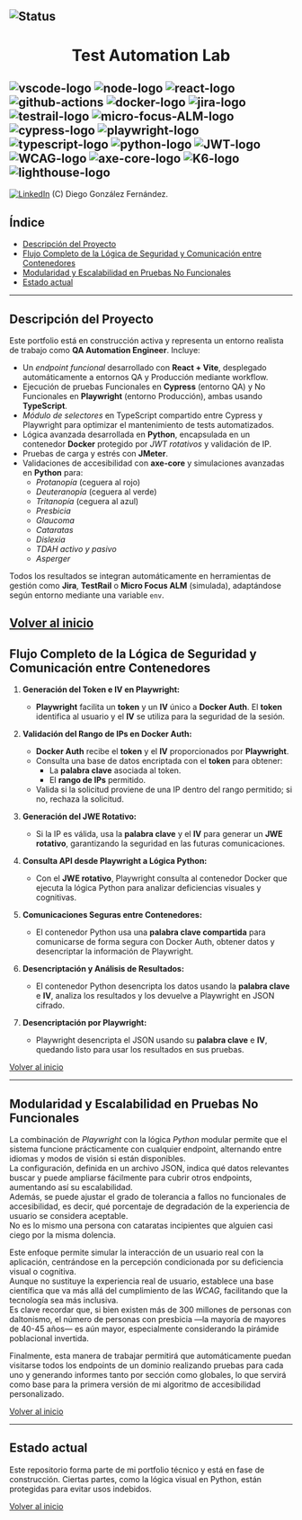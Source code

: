 ![Status][En-Construccion]
---

<h1 align="center">Test Automation Lab</h1>

![vscode-logo]
![node-logo]
![react-logo]
![github-actions]
![docker-logo]
![jira-logo]
![testrail-logo]
![micro-focus-ALM-logo]
![cypress-logo]
![playwright-logo]
![typescript-logo]
![python-logo]
![JWT-logo]
![WCAG-logo]
![axe-core-logo]
![K6-logo]
![lighthouse-logo]
---

<a name="indice"></a>
[![LinkedIn][linkedin-logo]][linkedin-link] (C) Diego González Fernández. 

## Índice

- [Descripción del Proyecto](#descripcion-del-proyecto)
- [Flujo Completo de la Lógica de Seguridad y Comunicación entre Contenedores](#flujo-logica-contenedores)
- [Modularidad y Escalabilidad en Pruebas No Funcionales](#modularidad-escalabilidad)
- [Estado actual](#estado-actual)
---

<a id="descripcion-del-proyecto"></a>
## Descripción del Proyecto

Este portfolio está en construcción activa y representa un entorno realista de trabajo como **QA Automation Engineer**. Incluye:

- Un *endpoint funcional* desarrollado con **React + Vite**, desplegado automáticamente a entornos QA y Producción mediante workflow.
- Ejecución de pruebas Funcionales en **Cypress** (entorno QA) y No Funcionales en **Playwright** (entorno Producción), ambas usando **TypeScript**.
- *Módulo de selectores* en TypeScript compartido entre Cypress y Playwright para optimizar el mantenimiento de tests automatizados.
- Lógica avanzada desarrollada en **Python**, encapsulada en un contenedor **Docker** protegido por *JWT rotativos* y validación de IP.
- Pruebas de carga y estrés con **JMeter**.
- Validaciones de accesibilidad con **axe-core** y simulaciones avanzadas en **Python** para:
  - *Protanopía* (ceguera al rojo)
  - *Deuteranopía* (ceguera al verde)
  - *Tritanopía* (ceguera al azul)
  - *Presbicia*
  - *Glaucoma*
  - *Cataratas*
  - *Dislexia*
  - *TDAH activo y pasivo*
  - *Asperger*

Todos los resultados se integran automáticamente en herramientas de gestión como **Jira**, **TestRail** o **Micro Focus ALM** (simulada), adaptándose según entorno mediante una variable `env`.

[Volver al inicio](#indice)
---

<a id="flujo-logica-contenedores"></a>
## Flujo Completo de la Lógica de Seguridad y Comunicación entre Contenedores

1. **Generación del Token e IV en Playwright:**
   - **Playwright** facilita un **token** y un **IV** único a **Docker Auth**. El **token** identifica al usuario y el **IV** se utiliza para la seguridad de la sesión.

2. **Validación del Rango de IPs en Docker Auth:**
   - **Docker Auth** recibe el **token** y el **IV** proporcionados por **Playwright**.
   - Consulta una base de datos encriptada con el **token** para obtener:
     - La **palabra clave** asociada al token.
     - El **rango de IPs** permitido.
   - Valida si la solicitud proviene de una IP dentro del rango permitido; si no, rechaza la solicitud.

3. **Generación del JWE Rotativo:**
   - Si la IP es válida, usa la **palabra clave** y el **IV** para generar un **JWE rotativo**, garantizando la seguridad en las futuras comunicaciones.

4. **Consulta API desde Playwright a Lógica Python:**
   - Con el **JWE rotativo**, Playwright consulta al contenedor Docker que ejecuta la lógica Python para analizar deficiencias visuales y cognitivas.

5. **Comunicaciones Seguras entre Contenedores:**
   - El contenedor Python usa una **palabra clave compartida** para comunicarse de forma segura con Docker Auth, obtener datos y desencriptar la información de Playwright.

6. **Desencriptación y Análisis de Resultados:**
   - El contenedor Python desencripta los datos usando la **palabra clave** e **IV**, analiza los resultados y los devuelve a Playwright en JSON cifrado.

7. **Desencriptación por Playwright:**
   - Playwright desencripta el JSON usando su **palabra clave** e **IV**, quedando listo para usar los resultados en sus pruebas.

[Volver al inicio](#indice)

---

<a id="modularidad-escalabilidad"></a>
## Modularidad y Escalabilidad en Pruebas No Funcionales

La combinación de *Playwright* con la lógica *Python* modular permite que el sistema funcione prácticamente con cualquier endpoint, alternando entre idiomas y modos de visión si están disponibles.  
La configuración, definida en un archivo JSON, indica qué datos relevantes buscar y puede ampliarse fácilmente para cubrir otros endpoints, aumentando así su escalabilidad.  
Además, se puede ajustar el grado de tolerancia a fallos no funcionales de accesibilidad, es decir, qué porcentaje de degradación de la experiencia de usuario se considera aceptable.  
No es lo mismo una persona con cataratas incipientes que alguien casi ciego por la misma dolencia.

Este enfoque permite simular la interacción de un usuario real con la aplicación, centrándose en la percepción condicionada por su deficiencia visual o cognitiva.  
Aunque no sustituye la experiencia real de usuario, establece una base científica que va más allá del cumplimiento de las *WCAG*, facilitando que la tecnología sea más inclusiva.  
Es clave recordar que, si bien existen más de 300 millones de personas con daltonismo, el número de personas con presbicia —la mayoría de mayores de 40-45 años— es aún mayor, especialmente considerando la pirámide poblacional invertida.

Finalmente, esta manera de trabajar permitirá que automáticamente puedan visitarse todos los endpoints de un dominio realizando pruebas para cada uno y generando informes tanto por sección como globales, lo que servirá como base para la primera versión de mi algoritmo de accesibilidad personalizado.

[Volver al inicio](#indice)

---

## Estado actual

Este repositorio forma parte de mi portfolio técnico y está en fase de construcción. Ciertas partes, como la lógica visual en Python, están protegidas para evitar usos indebidos.

[Volver al inicio](#indice)

<!-- Workspace -->
[En-Construccion]: https://img.shields.io/badge/status-en%20construcci%C3%B3n-orange
[vscode-logo]: https://img.shields.io/badge/Visual%20Studio%20Code-0078d7.svg?style=for-the-badge&logo=visual-studio-code&logoColor=white
[react-logo]: https://img.shields.io/badge/React-61DAFB?style=for-the-badge&logo=react&logoColor=black

<!-- QA tools -->
[jira-logo]: https://img.shields.io/badge/jira-%230A0FFF.svg?style=for-the-badge&logo=jira&logoColor=white
[testrail-logo]: https://img.shields.io/badge/TestRail-2496ED?style=for-the-badge&logo=testinglibrary&logoColor=white
[micro-focus-ALM-logo]: https://img.shields.io/badge/Micro%20Focus%20ALM-0277BD?style=for-the-badge&logoColor=white

<!-- CI Tool -->
[github-actions]: https://img.shields.io/badge/github%20actions-%232671E5.svg?style=for-the-badge&logo=githubactions&logoColor=white
[docker-logo]: https://img.shields.io/badge/Docker-2496ED?style=for-the-badge&logo=docker&logoColor=white

<!-- Programming Languages -->
[typescript-logo]: https://img.shields.io/badge/typescript-%23007ACC.svg?style=for-the-badge&logo=typescript&logoColor=white
[python-logo]: https://img.shields.io/badge/Python-black?logo=python&style=for-the-badge

<!-- Testing Frameworks -->
[cypress-logo]: https://img.shields.io/badge/-cypress-%23E5E5E5?style=for-the-badge&logo=cypress&logoColor=058a5e
[playwright-logo]: https://img.shields.io/badge/playwright-black?style=for-the-badge

<!-- Performance -->
[K6-logo]: https://img.shields.io/badge/k6-7D64FF?style=for-the-badge&logo=k6&logoColor=white
[axe-core-logo]: https://img.shields.io/badge/axe--core-darkgreen?style=for-the-badge&logo=axe&logoColor=white
[lighthouse-logo]: https://img.shields.io/badge/Lighthouse-orange?style=for-the-badge&logo=lighthouse&logoColor=white

<!-- Package Managers -->
[node-logo]: https://img.shields.io/badge/node.js-6DA55F?style=for-the-badge&logo=node.js&logoColor=white

<!-- Others -->
[JWT-logo]: https://img.shields.io/badge/JWT-000000?style=for-the-badge&logo=jsonwebtokens&logoColor=white
[WCAG-logo]: https://img.shields.io/badge/WCAG-005a9c?style=for-the-badge&logo=w3c&logoColor=white
[linkedin-logo]: https://img.shields.io/badge/LinkedIn-blue?style=for-the-badge&logo=linkedin&logoColor=white
[linkedin-link]: https://www.linkedin.com/in/diego-gonzalez-fernandez/